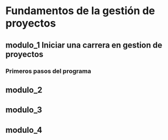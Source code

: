 # Fundamentos de la gestión de proyectos

## modulo_1 Iniciar una carrera en gestion de proyectos

### Primeros pasos del programa

## modulo_2

## modulo_3

## modulo_4
